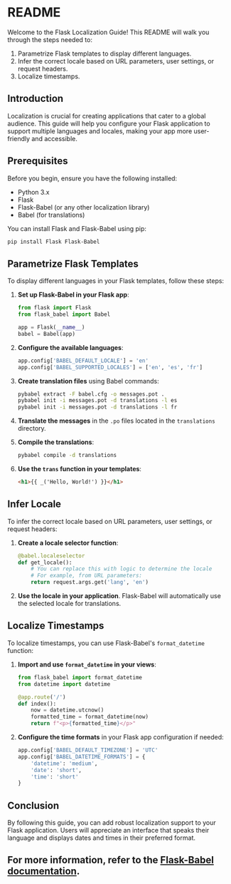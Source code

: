 # README

Welcome to the Flask Localization Guide! This README will walk you through the steps needed to:

1. Parametrize Flask templates to display different languages.
2. Infer the correct locale based on URL parameters, user settings, or request headers.
3. Localize timestamps.

## Introduction

Localization is crucial for creating applications that cater to a global audience. This guide will help you configure your Flask application to support multiple languages and locales, making your app more user-friendly and accessible.

## Prerequisites

Before you begin, ensure you have the following installed:

- Python 3.x
- Flask
- Flask-Babel (or any other localization library)
- Babel (for translations)

You can install Flask and Flask-Babel using pip:

```bash
pip install Flask Flask-Babel
```

## Parametrize Flask Templates

To display different languages in your Flask templates, follow these steps:

1. **Set up Flask-Babel in your Flask app**:

    ```python
    from flask import Flask
    from flask_babel import Babel

    app = Flask(__name__)
    babel = Babel(app)
    ```

2. **Configure the available languages**:

    ```python
    app.config['BABEL_DEFAULT_LOCALE'] = 'en'
    app.config['BABEL_SUPPORTED_LOCALES'] = ['en', 'es', 'fr']
    ```

3. **Create translation files** using Babel commands:

    ```bash
    pybabel extract -F babel.cfg -o messages.pot .
    pybabel init -i messages.pot -d translations -l es
    pybabel init -i messages.pot -d translations -l fr
    ```

4. **Translate the messages** in the `.po` files located in the `translations` directory.

5. **Compile the translations**:

    ```bash
    pybabel compile -d translations
    ```

6. **Use the `trans` function in your templates**:

    ```html
    <h1>{{ _('Hello, World!') }}</h1>
    ```

## Infer Locale

To infer the correct locale based on URL parameters, user settings, or request headers:

1. **Create a locale selector function**:

    ```python
    @babel.localeselector
    def get_locale():
        # You can replace this with logic to determine the locale
        # For example, from URL parameters:
        return request.args.get('lang', 'en')
    ```

2. **Use the locale in your application**. Flask-Babel will automatically use the selected locale for translations.

## Localize Timestamps

To localize timestamps, you can use Flask-Babel's `format_datetime` function:

1. **Import and use `format_datetime` in your views**:

    ```python
    from flask_babel import format_datetime
    from datetime import datetime

    @app.route('/')
    def index():
        now = datetime.utcnow()
        formatted_time = format_datetime(now)
        return f"<p>{formatted_time}</p>"
    ```

2. **Configure the time formats** in your Flask app configuration if needed:

    ```python
    app.config['BABEL_DEFAULT_TIMEZONE'] = 'UTC'
    app.config['BABEL_DATETIME_FORMATS'] = {
        'datetime': 'medium',
        'date': 'short',
        'time': 'short'
    }
    ```

## Conclusion

By following this guide, you can add robust localization support to your Flask application. Users will appreciate an interface that speaks their language and displays dates and times in their preferred format. 

For more information, refer to the [Flask-Babel documentation](https://python-babel.github.io/flask-babel/).
---
